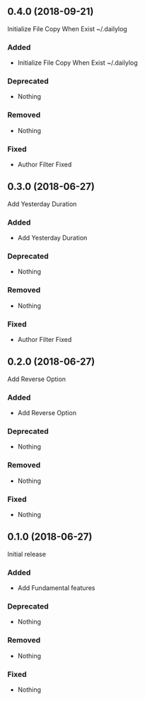 ## 0.4.0 (2018-09-21)

Initialize File Copy When Exist ~/.dailylog

### Added

- Initialize File Copy When Exist ~/.dailylog

### Deprecated

- Nothing

### Removed

- Nothing

### Fixed

- Author Filter Fixed

## 0.3.0 (2018-06-27)

Add Yesterday Duration

### Added

- Add Yesterday Duration

### Deprecated

- Nothing

### Removed

- Nothing

### Fixed

- Author Filter Fixed

## 0.2.0 (2018-06-27)

Add Reverse Option

### Added

- Add Reverse Option

### Deprecated

- Nothing

### Removed

- Nothing

### Fixed

- Nothing


## 0.1.0 (2018-06-27)

Initial release

### Added

- Add Fundamental features

### Deprecated

- Nothing

### Removed

- Nothing

### Fixed

- Nothing